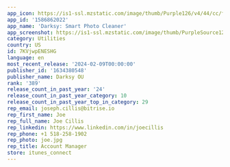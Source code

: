 ```yaml
---
app_icon: https://is1-ssl.mzstatic.com/image/thumb/Purple126/v4/44/cc/f5/44ccf582-4aa1-e039-d099-b20964d4c63b/AppIcon-0-1x_U007emarketing-0-6-0-0-85-220-0.png/1024x1024bb.png
app_id: '1586862022'
app_name: 'Darksy: Smart Photo Cleaner'
app_screenshot: https://is1-ssl.mzstatic.com/image/thumb/PurpleSource123/v4/ea/43/58/ea435860-a7a0-7ad7-70b7-b6faa1c15e09/f2c92212-b5a1-4fa6-b671-055df691cd36_1_U0029_1242__U00d7_2688px.jpg/1242x2688bb.png
category: Utilities
country: US
id: 7KVjwpENESHG
language: en
most_recent_release: '2024-02-09T00:00:00'
publisher_id: '1634380548'
publisher_name: Darksy OU
rank: '389'
release_count_in_past_year: '24'
release_count_in_past_year_category: 10
release_count_in_past_year_top_in_category: 29
rep_email: joseph.cillis@bitrise.io
rep_first_name: Joe
rep_full_name: Joe Cillis
rep_linkedin: https://www.linkedin.com/in/joecillis
rep_phone: +1 518-258-1902
rep_photo: joe.jpg
rep_title: Account Manager
store: itunes_connect
---
```

